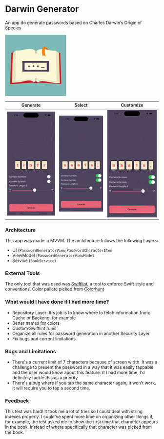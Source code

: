 # Darwin Generator
An app do generate passwords based on Charles Darwin’s Origin of Species

<img src="DocumentationMedia/AppIcon.png"  width="200" height="200">

| Generate | Select | Customize |
| --- | --- | --- |
| ![alt text](DocumentationMedia/Generate.gif "Title") | ![alt text](DocumentationMedia/Select.gif "Title") | ![alt text](DocumentationMedia/Customize.gif "Title") |

### Architecture
This app was made in MVVM. The architecture follows the following Layers:
* UI (```PasswordGeneratorView```,```PasswordCharacterItem```
* ViewModel (```PasswordGeneratorViewModel```
* Service (```BookService```)

### External Tools
The only tool that was used was [Swiftlint](https://github.com/realm/SwiftLint), a tool to enforce Swift style and conventions.
Color pallete picked from [Colorhunt](https://colorhunt.co/palette/4d455de96479f5e9cf7db9b6)

### What would I have done if I had more time?
* Repository Layer: It's job is to know where to fetch information from: Cache or Backend, for example
* Better names for colors
* Custom Swiftlint rules
* Organize all rules for password generation in another Security Layer
* Fix bugs and current limitations

### Bugs and Limitations
* There's a current limit of 7 characters because of screen width. It was a challenge to present the password in a way that it was easily tappable and the user would know about this feature. If I had more time, I'd definitely tackle this as a priority
* There's a bug where if you tap the same character again, it won't work. it will require you to tap a second time.

### Feedback
This test was hard! It took me a lot of tries so I could deal with string indexes properly. I could've spent more time on organizing other things if, for example, the test asked me to show the first time that character appears in the book, instead of where specifically that character was picked from the book.
